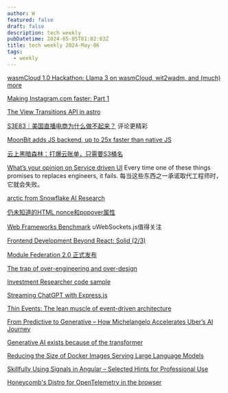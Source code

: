 ```yaml
---
author: W
featured: false
draft: false
description: tech weekly
pubDatetime: 2024-05-05T01:02:03Z
title: tech weekly 2024-May-06
tags:
  - weekly
---
```


[wasmCloud 1.0 Hackathon: Llama 3 on wasmCloud, wit2wadm, and (much) more](https://wasmcloud.com/blog/hackathon-llama-3-wit2wadm)

[Making Instagram.com faster: Part 1](https://instagram-engineering.com/making-instagram-com-faster-part-1-62cc0c327538)

[The View Transitions API in astro](https://frontendmasters.com/blog/the-view-transition-api/)

[S3E83｜美国直播电商为什么做不起来？](https://www.xiaoyuzhoufm.com/episode/6323c0c32588e20a47f6d608) 评论更精彩

[MoonBit adds JS backend, up to 25x faster than native JS](https://www.moonbitlang.com/blog/js-support)

[云上黑暗森林：打爆云账单，只需要S3桶名](https://mp.weixin.qq.com/s/35ScjtPjC1GNGKaSArJhcA)

[What’s your opinion on Service driven UI](https://www.reddit.com/r/ExperiencedDevs/comments/153i9p5/whats_your_opinion_on_service_driven_ui/?utm_source=pocket_reader) Every time one of these things promises to replaces engineers, it fails. 每当这些东西之一承诺取代工程师时，它就会失败。

[arctic from Snowflake AI Research](https://arctic.streamlit.app/)

[仍未知道的HTML nonce和popover属性](https://www.zhangxinxu.com/wordpress/2023/08/html-attribute-nonce-translate/)

[Web Frameworks Benchmark](https://web-frameworks-benchmark.netlify.app/result) uWebSockets.js值得关注

[Frontend Development Beyond React: Solid (2/3)](https://itnext.io/frontend-development-beyond-react-solid-2-3-bceebdc13c00)

[Module Federation 2.0 正式发布](https://mp.weixin.qq.com/s/E138XQLfEHe-8GVACNjGWw)

[The trap of over-engineering and over-design](https://resethard.io/the-trap-of-over-engineering-and-over-design/)

[Investment Researcher code sample](https://github.com/phidatahq/phidata/tree/main/cookbook/llms/groq/investment_researcher)

[Streaming ChatGPT with Express.js](https://medium.com/@adamkudzin/streaming-chatgpt-with-express-js-d6ea96b08514)

[Thin Events: The lean muscle of event-driven architecture](https://www.thoughtworks.com/insights/blog/architecture/thin-events-the-lean-muscle-of-event-driven-architecture)

[From Predictive to Generative – How Michelangelo Accelerates Uber’s AI Journey](https://www.uber.com/en-JP/blog/from-predictive-to-generative-ai/)

[Generative AI exists because of the transformer](https://ig.ft.com/generative-ai/)

[Reducing the Size of Docker Images Serving Large Language Models](https://towardsdatascience.com/reducing-the-size-of-docker-images-serving-llm-models-b70ee66e5a76)

[Skillfully Using Signals in Angular – Selected Hints for Professional Use](https://www.angulararchitects.io/en/blog/skillfully-using-signals-in-angular-selected-hints-for-professional-use/)

[Honeycomb's Distro for OpenTelemetry in the browser](https://github.com/honeycombio/honeycomb-opentelemetry-web)

[]()

[]()

[]()

[]()

[]()

[]()

[]()

[]()
